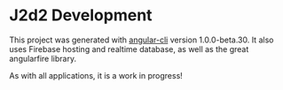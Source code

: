 # J2d2 Development

This project was generated with [angular-cli](https://github.com/angular/angular-cli) version 1.0.0-beta.30.
It also uses Firebase hosting and realtime database, as well as the great angularfire library.

As with all applications, it is a work in progress!